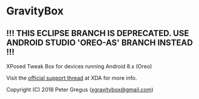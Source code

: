 GravityBox
==========

!!! THIS ECLIPSE BRANCH IS DEPRECATED. USE ANDROID STUDIO 'OREO-AS' BRANCH INSTEAD !!!
--------------------------------------------------------------------------------------

XPosed Tweak Box for devices running Android 8.x (Oreo)

Visit the [official support thread](https://forum.xda-developers.com/xposed/modules/app-gravitybox-v8-0-0-beta-1-tweak-box-t3739929) at XDA for more info.

Copyright (C) 2018 Peter Gregus (xgravitybox@gmail.com)
